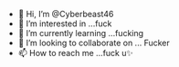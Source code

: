 - 👋 Hi, I’m @Cyberbeast46
- 👀 I’m interested in ...fuck
- 🌱 I’m currently learning ...fucking
- 💞️ I’m looking to collaborate on ... Fucker
- 📫 How to reach me ...fuck u✨

<!---
Cyberbeast46/Cyberbeast46 is a ✨ special ✨ repository because its `README.md` (this file) appears on your GitHub profile.
You can click the Preview link to take a look at your changes.
--->
